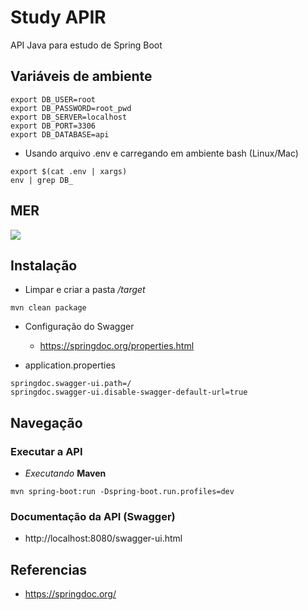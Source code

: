 # Study APIR

API Java para estudo de Spring Boot

## Variáveis de ambiente

```
export DB_USER=root
export DB_PASSWORD=root_pwd
export DB_SERVER=localhost
export DB_PORT=3306
export DB_DATABASE=api
```

* Usando arquivo .env e carregando em ambiente bash (Linux/Mac)

```
export $(cat .env | xargs)
env | grep DB_
```

## MER

![](assets/images/mer.png)

## Instalação

* Limpar e criar a pasta */target*

```
mvn clean package
```

* Configuração do Swagger

    - https://springdoc.org/properties.html

- application.properties

```
springdoc.swagger-ui.path=/
springdoc.swagger-ui.disable-swagger-default-url=true
```


## Navegação

### Executar a API

-  *Executando* **Maven**

```
mvn spring-boot:run -Dspring-boot.run.profiles=dev
```

### Documentação da API (Swagger)
- http://localhost:8080/swagger-ui.html


## Referencias

- https://springdoc.org/

